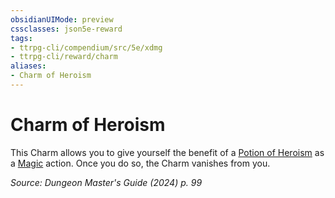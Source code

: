 ```yaml
---
obsidianUIMode: preview
cssclasses: json5e-reward
tags:
- ttrpg-cli/compendium/src/5e/xdmg
- ttrpg-cli/reward/charm
aliases:
- Charm of Heroism
---
```

# Charm of Heroism

This Charm allows you to give yourself the benefit of a [Potion of Heroism](/3-Mechanics/CLI/items/potion-of-heroism-xdmg.md) as a [Magic](/3-Mechanics/CLI/actions.md#Magic) action. Once you do so, the Charm vanishes from you.

*Source: Dungeon Master's Guide (2024) p. 99*